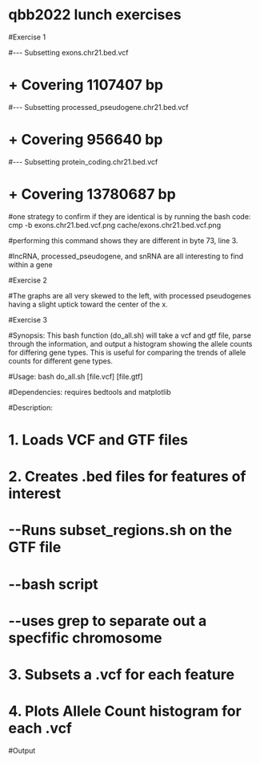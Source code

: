  # qbb2022 lunch exercises
 
 #Exercise 1
 
 #--- Subsetting exons.chr21.bed.vcf
 #    + Covering 1107407 bp
 #--- Subsetting processed_pseudogene.chr21.bed.vcf
 #    + Covering 956640 bp
 #--- Subsetting protein_coding.chr21.bed.vcf
 #    + Covering 13780687 bp
 
 #one strategy to confirm if they are identical is by running the bash code:
 cmp -b exons.chr21.bed.vcf.png cache/exons.chr21.bed.vcf.png
 
 #performing this command shows they are different in byte 73, line 3.
 
 #lncRNA, processed_pseudogene, and snRNA are all interesting to find within a gene
 
 
 #Exercise 2
 
 #The graphs are all very skewed to the left, with processed pseudogenes having a slight uptick toward the center of the x.
 
 #Exercise 3
 
 #Synopsis: This bash function (do_all.sh) will take a vcf and gtf file, parse through the information, and output a histogram showing the allele counts for differing gene types. This is useful for comparing the trends of allele counts for different gene types.
 
 #Usage: bash do_all.sh [file.vcf] [file.gtf]
 
 #Dependencies: requires bedtools and matplotlib
 
 #Description: 
 # 1. Loads VCF and GTF files
 # 2. Creates .bed files for features of interest
 # 		--Runs subset_regions.sh on the GTF file
 #			--bash script
 #			--uses grep to separate out a specfific chromosome
 # 3. Subsets a .vcf for each feature
 # 4. Plots Allele Count histogram for each .vcf
 
 
 #Output